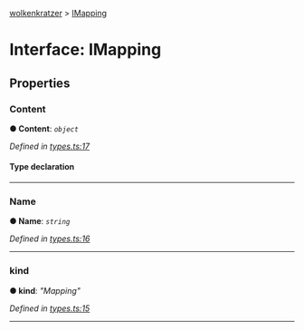 [wolkenkratzer](../README.md) > [IMapping](../interfaces/imapping.md)



# Interface: IMapping


## Properties
<a id="content"></a>

###  Content

**●  Content**:  *`object`* 

*Defined in [types.ts:17](https://github.com/arminhammer/wolkenkratzer/blob/cd0c133/src/types.ts#L17)*


#### Type declaration


[s: `string`]: `any`






___

<a id="name"></a>

###  Name

**●  Name**:  *`string`* 

*Defined in [types.ts:16](https://github.com/arminhammer/wolkenkratzer/blob/cd0c133/src/types.ts#L16)*





___

<a id="kind"></a>

###  kind

**●  kind**:  *"Mapping"* 

*Defined in [types.ts:15](https://github.com/arminhammer/wolkenkratzer/blob/cd0c133/src/types.ts#L15)*





___


